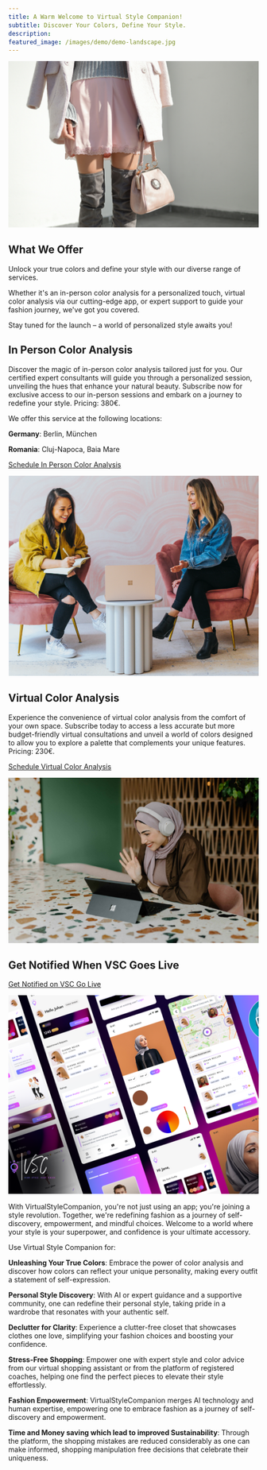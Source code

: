 ```yaml
---
title: A Warm Welcome to Virtual Style Companion!
subtitle: Discover Your Colors, Define Your Style.
description: 
featured_image: /images/demo/demo-landscape.jpg
---
```


![](/images/tamara-bellis-AreMq4SKhPA-unsplash.jpg)

## What We Offer

Unlock your true colors and define your style with our diverse range of services. 

Whether it's an in-person color analysis for a personalized touch, virtual color analysis via our cutting-edge app, or expert support to guide your fashion journey, we've got you covered. 

Stay tuned for the launch – a world of personalized style awaits you!


## In Person Color Analysis

Discover the magic of in-person color analysis tailored just for you. Our certified expert consultants will guide you through a personalized session, unveiling the hues that enhance your natural beauty. Subscribe now for exclusive access to our in-person sessions and embark on a journey to redefine your style. Pricing: 380€.

We offer this service at the following locations: 

**Germany**: Berlin, München 

**Romania**: Cluj-Napoca, Baia Mare

[Schedule In Person Color Analysis](mailto:virtualstylecompanion@tuta.com?subject=InPersonSession&body=your%20message%20goes%20here)

![](/images/services/Screenshot%20from%202024-01-20%2020-50-48.png)


## Virtual Color Analysis

Experience the convenience of virtual color analysis from the comfort of your own space. Subscribe today to access a less accurate but more budget-friendly virtual consultations and unveil a world of colors designed to allow you to explore a palette that complements your unique features. Pricing: 230€.


[Schedule Virtual Color Analysis](mailto:virtualstylecompanion@tuta.com?subject=VirtualSession&body=your%20message%20goes%20here)

![](/images/services/Screenshot%20from%202024-01-20%2020-51-30.png)


## Get Notified When VSC Goes Live

[Get Notified on VSC Go Live](mailto:virtualstylecompanion@tuta.com?subject=Subscribe&body=I%20would%20like%20to%20subscribe%20for%20the%20go%20live%20notification)

![](/images/services/download_app.png)

With VirtualStyleCompanion, you're not just using an app; you're joining a style revolution. Together, we're redefining fashion as a journey of self-discovery, empowerment, and mindful choices. Welcome to a world where your style is your superpower, and confidence is your ultimate accessory.

Use Virtual Style Companion for: 

**Unleashing Your True Colors**: Embrace the power of color analysis and discover how colors can
reflect your unique personality, making every outfit a statement of self-expression.

**Personal Style Discovery**: With AI or expert guidance and a supportive community, one can redefine their personal style, taking pride in a wardrobe that resonates with your authentic self.

**Declutter for Clarity**: Experience a clutter-free closet that showcases clothes one love, simplifying your fashion choices and boosting your confidence.

**Stress-Free Shopping**: Empower one with expert style and color advice from our
virtual shopping assistant or from the platform of registered coaches, helping one find
the perfect pieces to elevate their style effortlessly.

**Fashion Empowerment**: VirtualStyleCompanion merges AI technology and human
expertise, empowering one to embrace fashion as a journey of self-discovery and
empowerment.

**Time and Money saving which lead to improved Sustainability**: Through the platform, the shopping mistakes are reduced considerably as one can make informed, shopping manipulation free decisions that celebrate their uniqueness.
